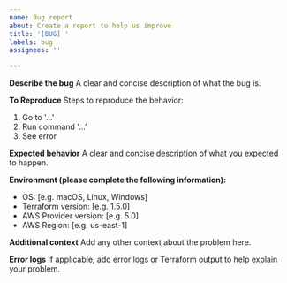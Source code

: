 ```yaml
---
name: Bug report
about: Create a report to help us improve
title: '[BUG] '
labels: bug
assignees: ''

---
```


**Describe the bug**
A clear and concise description of what the bug is.

**To Reproduce**
Steps to reproduce the behavior:
1. Go to '...'
2. Run command '...'
3. See error

**Expected behavior**
A clear and concise description of what you expected to happen.

**Environment (please complete the following information):**
- OS: [e.g. macOS, Linux, Windows]
- Terraform version: [e.g. 1.5.0]
- AWS Provider version: [e.g. 5.0]
- AWS Region: [e.g. us-east-1]

**Additional context**
Add any other context about the problem here.

**Error logs**
If applicable, add error logs or Terraform output to help explain your problem.
